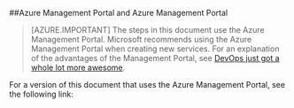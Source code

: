 <!-- not suitable for mooncake-->

##Azure Management Portal and Azure Management Portal

> [AZURE.IMPORTANT] The steps in this document use the Azure Management Portal. Microsoft recommends using the Azure Management Portal when creating new services. For an explanation of the advantages of the Management Portal, see [DevOps just got a whole lot more awesome](https://manage.windowsazure.cn). 

For a version of this document that uses the Azure Management Portal, see the following link: